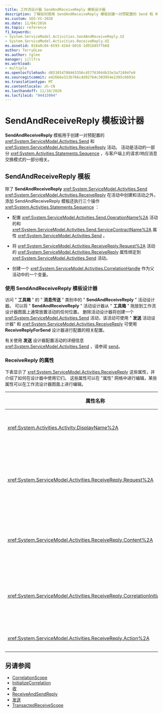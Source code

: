```yaml
---
title: 工作流设计器 SendAndReceiveReply 模板设计器
description: 了解如何使用 SendAndReceiveReply 模板创建一对预配置的 Send 和 ReceiveReply 活动。
ms.custom: SEO-VS-2020
ms.date: 11/04/2016
ms.topic: reference
f1_keywords:
- System.ServiceModel.Activities.SendAndReceiveReply.UI
- System.ServiceModel.Activities.ReceiveReply.UI
ms.assetid: 818a8c84-6593-416d-b016-1d91b85ffb68
author: TerryGLee
ms.author: tglee
manager: jillfra
ms.workload:
- multiple
ms.openlocfilehash: d853854700463356c457763044b33e3a72494fe0
ms.sourcegitcommit: ed26b6e313b766c4d92764c303954e2385c6693e
ms.translationtype: MT
ms.contentlocale: zh-CN
ms.lasthandoff: 11/10/2020
ms.locfileid: "94433994"
---
```

# <a name="sendandreceivereply-template-designer"></a>SendAndReceiveReply 模板设计器

**SendAndReceiveReply** 模板用于创建一对预配置的 <xref:System.ServiceModel.Activities.Send> 和 <xref:System.ServiceModel.Activities.ReceiveReply> 活动。 活动是活动的一部分 <xref:System.Activities.Statements.Sequence> ，与客户端上的请求/响应消息交换模式的一部分相关。

## <a name="the-sendandreceivereply-template"></a>SendAndReceiveReply 模板

除了 **SendAndReceiveReply** <xref:System.ServiceModel.Activities.Send> <xref:System.ServiceModel.Activities.ReceiveReply> 在活动中创建和活动之外，添加 SendAndReceiveReply 模板还执行三个操作 <xref:System.Activities.Statements.Sequence> ：

- 配置 <xref:System.ServiceModel.Activities.Send.OperationName%2A> 活动的和 <xref:System.ServiceModel.Activities.Send.ServiceContractName%2A> 属性 <xref:System.ServiceModel.Activities.Send> 。

- 将 <xref:System.ServiceModel.Activities.ReceiveReply.Request%2A> 活动的 <xref:System.ServiceModel.Activities.ReceiveReply> 属性绑定到 <xref:System.ServiceModel.Activities.Send> 活动。

- 创建一个 <xref:System.ServiceModel.Activities.CorrelationHandle> 作为父活动中的一个变量。

### <a name="use-the-sendandreceivereply-template-designer"></a>使用 SendAndReceiveReply 模板设计器

访问 " **工具箱** " 的 " **消息传送** " 类别中的 " **SendAndReceiveReply** " 活动设计器。 可以将 " **SendAndReceiveReply** " 活动设计器从 " **工具箱** " 拖放到工作流设计器图面上通常放置活动的任何位置。 删除活动设计器将创建一个 <xref:System.ServiceModel.Activities.Send> 活动，该活动可使用 " **发送** 活动设计器" 和 <xref:System.ServiceModel.Activities.ReceiveReply> 可使用 **ReceiveReplyForSend** 设计器进行配置的相关配置。

有关使用 **发送** 设计器配置活动的详细信息 <xref:System.ServiceModel.Activities.Send> ，请参阅 [send](../workflow-designer/send-activity-designer.md)。

### <a name="properties-of-receivereply"></a>ReceiveReply 的属性

下表显示了 <xref:System.ServiceModel.Activities.ReceiveReply> 这些属性，并介绍了如何在设计器中使用它们。 这些属性可以在 "属性" 网格中进行编辑，某些属性可以在工作流设计器图面上进行编辑。

| 属性名称 | 必选 | 使用情况 |
|-|----------|-|
| <xref:System.Activities.Activity.DisplayName%2A> | 错误 | <xref:System.ServiceModel.Activities.ReceiveReply> 活动的可选友好名称。 默认值为 ReceiveReplyForSend。<br /><br /> 尽管不需要为友好使用非默认值 <xref:System.Activities.Activity.DisplayName%2A> ，但最好使用此类值。 |
| <xref:System.ServiceModel.Activities.ReceiveReply.Request%2A> | 正确 | 对与此 <xref:System.ServiceModel.Activities.Send> 活动配对的 <xref:System.ServiceModel.Activities.ReceiveReply> 活动的引用。 此属性不能为 **null** 。 <xref:System.ServiceModel.Activities.Send> 和 <xref:System.ServiceModel.Activities.ReceiveReply> 活动一起用于客户端，以对请求/响应消息模式进行建模。 此属性指定配对的 <xref:System.ServiceModel.Activities.Send> 活动。 在设计器中，不能编辑此属性，因为它自动绑定到 <xref:System.ServiceModel.Activities.Send> 您在其中创建了活动的活动 <xref:System.ServiceModel.Activities.ReceiveReply> 。 |
| <xref:System.ServiceModel.Activities.ReceiveReply.Content%2A> | 错误 | 指定要接收的消息或参数内容。 它可为 <xref:System.ServiceModel.Activities.ReceiveMessageContent> 活动或 <xref:System.ServiceModel.Activities.ReceiveParametersContent> 活动。 若要编辑此属性，请在属性网格中单击 " **内容** " 字段旁边的省略号按钮，或单击 " **接收** " 活动设计器图面上 " **内容** " 标签旁的 " **定义** " 按钮。 两者都显示 " **内容定义** " 对话框。 有关如何使用此框的详细信息，请参阅 " [内容定义" 对话框](../workflow-designer/content-definition-dialog-box.md)。 |
| <xref:System.ServiceModel.Activities.ReceiveReply.CorrelationInitializers%2A> | 错误 | 指定在工作流中对配置此 <xref:System.ServiceModel.Activities.CorrelationInitializer> 活动的多个 <xref:System.ServiceModel.Activities.CorrelationHandle> 对象进行初始化的 <xref:System.ServiceModel.Activities.Receive> 对象的集合。 在 "属性" 网格中单击属性旁的省略号按钮， <xref:System.ServiceModel.Activities.Receive.CorrelationInitializers%2A> 以打开 " **添加相关初始值设定项** " 对话框。 有关使用此框的详细信息，请参阅 " [添加 CorrelationInitializers" 对话框](../workflow-designer/add-correlationinitializers-dialog-box.md)。 |
| <xref:System.ServiceModel.Activities.ReceiveReply.Action%2A> | 错误 | 指定消息的操作标头。 如果未显式设置，则其值默认为：<br /><br /> `https://tempuri.org/{service contract namespace}/{service contract name}/{operation name}`. |

## <a name="see-also"></a>另请参阅

- [CorrelationScope](../workflow-designer/correlationscope-activity-designer.md)
- [InitializeCorrelation](../workflow-designer/initializecorrelation-activity-designer.md)
- [收](../workflow-designer/receive-activity-designer.md)
- [ReceiveAndSendReply](../workflow-designer/receiveandsendreply-template-designer.md)
- [发送](../workflow-designer/send-activity-designer.md)
- [TransactedReceiveScope](../workflow-designer/transactedreceivescope-activity-designer.md)